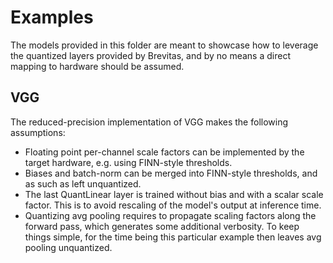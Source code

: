 # Examples

The models provided in this folder are meant to showcase how to leverage the quantized layers provided by Brevitas,
and by no means a direct mapping to hardware should be assumed.

## VGG

The reduced-precision implementation of VGG makes the following assumptions:
- Floating point per-channel scale factors can be implemented by the target hardware, e.g. using FINN-style thresholds.
- Biases and batch-norm can be merged into FINN-style thresholds, and as such as left unquantized.
- The last QuantLinear layer is trained without bias and with a scalar scale factor. This is to avoid rescaling of the model's output at inference time.
- Quantizing avg pooling requires to propagate scaling factors along the forward pass, which generates some additional verbosity.
  To keep things simple, for the time being this particular example then leaves avg pooling unquantized. 